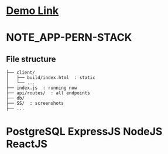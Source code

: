 #  [Demo Link](https://noteapp-pern-stack-production.up.railway.app/)

# NOTE_APP-PERN-STACK

## File structure


    ├── client/
    │   ├── build/index.html  : static 
    │   └── ...
    ├── index.js  : running now 
    ├── api/routes/  : all endpoints
    ├── db/
    ├── SS/  : screenshots
    ├── ...


# PostgreSQL ExpressJS NodeJS ReactJS

